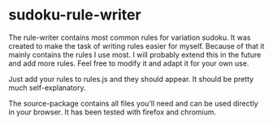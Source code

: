 # sudoku-rule-writer
The rule-writer contains most common rules for variation sudoku. It was created to make the task of writing rules easier for myself. Because of that it mainly contains the rules I use most. I will probably extend this in the future and add more rules. Feel free to modify it and adapt it for your own use. 

Just add your rules to rules.js and they should appear. It should be pretty much self-explanatory.

The source-package contains all files you'll need and can be used directly in your browser. It has been tested with firefox and chromium. 

